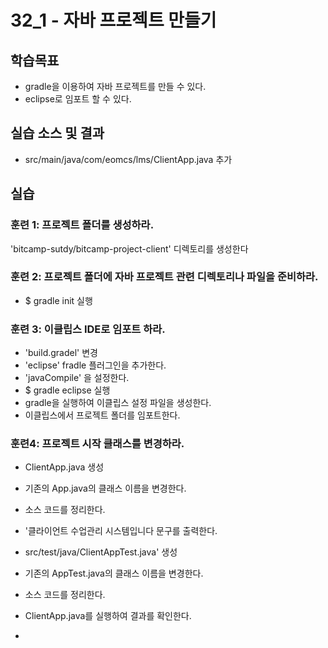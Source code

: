 # 32_1 - 자바 프로젝트 만들기

## 학습목표

- gradle을 이용하여 자바 프로젝트를 만들 수 있다.
- eclipse로 임포트 할 수 있다.

## 실습 소스 및 결과

- src/main/java/com/eomcs/lms/ClientApp.java 추가

## 실습  

### 훈련 1: 프로젝트 폴더를 생성하라.

'bitcamp-sutdy/bitcamp-project-client' 디렉토리를 생성한다

### 훈련 2: 프로젝트 폴더에 자바 프로젝트 관련 디렉토리나 파일을 준비하라.

- $ gradle init 실행

### 훈련 3: 이클립스 IDE로 임포트 하라. 

  - 'build.gradel' 변경
  - 'eclipse' fradle 플러그인을 추가한다.
  - 'javaCompile' 을 설정한다.
  - $ gradle eclipse 실행
  - gradle을 실행하여 이클립스 설정 파일을 생성한다.
  - 이클립스에서 프로젝트 폴더를 임포트한다.
  
  ### 훈련4: 프로젝트 시작 클래스를 변경하라.
  
  - ClientApp.java 생성
  - 기존의 App.java의 클래스 이름을 변경한다.
  - 소스 코드를 정리한다.
  - '클라이언트 수업관리 시스템입니다 문구를 출력한다.
  
  - src/test/java/ClientAppTest.java' 생성
  - 기존의 AppTest.java의 클래스 이름을 변경한다.
  - 소스 코드를 정리한다.
  - ClientApp.java를 실행하여 결과를 확인한다.
  - 
  